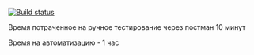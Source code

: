 [![Build status](https://ci.appveyor.com/api/projects/status/55g0ir8i8265wh09?svg=true)](https://ci.appveyor.com/project/NataliaKuzmicheva/patterns-task2)

Время потраченное на ручное тестирование через постман 10 минут

Время на автоматизацию - 1 час
